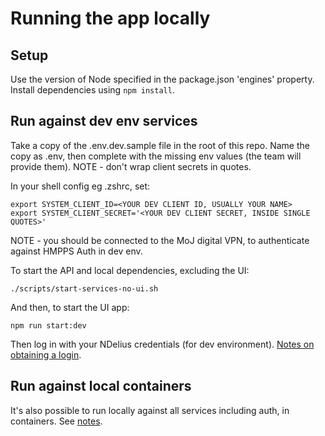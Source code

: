 # Running the app locally

## Setup

Use the version of Node specified in the package.json 'engines' property.
Install dependencies using `npm install`.

## Run against dev env services
Take a copy of the .env.dev.sample file in the root of this repo. 
Name the copy as .env, then complete with the missing env values (the team will provide them). NOTE - don't wrap client secrets in quotes.

In your shell config eg .zshrc, set:
```
export SYSTEM_CLIENT_ID=<YOUR DEV CLIENT ID, USUALLY YOUR NAME>
export SYSTEM_CLIENT_SECRET='<YOUR DEV CLIENT SECRET, INSIDE SINGLE QUOTES>'
```

NOTE - you should be connected to the MoJ digital VPN, to authenticate against HMPPS Auth in dev env.

To start the API and local dependencies, excluding the UI:

```
./scripts/start-services-no-ui.sh
```

And then, to start the UI app:

```
npm run start:dev
```

Then log in with your NDelius credentials (for dev environment). [Notes on obtaining a login](./user-access.md).

## Run against local containers
It's also possible to run locally against all services including auth, in containers. See [notes](./tests.md).